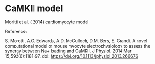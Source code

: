 # CaMKII model

Moritti et al. ( 2014) cardiomyocyte model

Reference:

S. Morotti, A.G. Edwards, A.D. McCulloch, D.M. Bers, E. Grandi.
A novel computational model of mouse myocyte electrophysiology to assess the synergy
between Na+ loading and CaMKII.
J Physiol. 2014 Mar 15;592(6):1181-97.
doi: https://doi.org/10.1113/jphysiol.2013.266676
